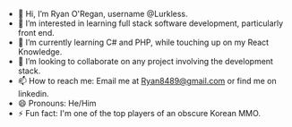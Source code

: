 - 👋 Hi, I’m Ryan O'Regan, username @Lurkless.
- 👀 I’m interested in learning full stack software development, particularly front end.
- 🌱 I’m currently learning C# and PHP, while touching up on my React Knowledge.
- 💞️ I’m looking to collaborate on any project involving the development stack.
- 📫 How to reach me: Email me at Ryan8489@gmail.com or find me on linkedin.
- 😄 Pronouns: He/Him
- ⚡ Fun fact: I'm one of the top players of an obscure Korean MMO.

<!---
Lurkless/Lurkless is a ✨ special ✨ repository because its `README.md` (this file) appears on your GitHub profile.
You can click the Preview link to take a look at your changes.
--->
